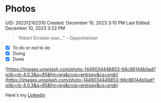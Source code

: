 # Photos

UID: 202312102310
Created: December 10, 2023 3:10 PM
Last Edited: December 10, 2023 3:22 PM

> “Albert Einstein was…” - Oppenheimer
> 
- [x]   To do or not to do
- [x]   Doing
- [x]   Done

![https://images.unsplash.com/photo-1449034446853-66c86144b0ad?ixlib=rb-4.0.3&q=85&fm=jpg&crop=entropy&cs=srgb](https://images.unsplash.com/photo-1449034446853-66c86144b0ad?ixlib=rb-4.0.3&q=85&fm=jpg&crop=entropy&cs=srgb)

Here's my [Linkedin](https://www.linkedin.com/in/kaveh-zare/)
